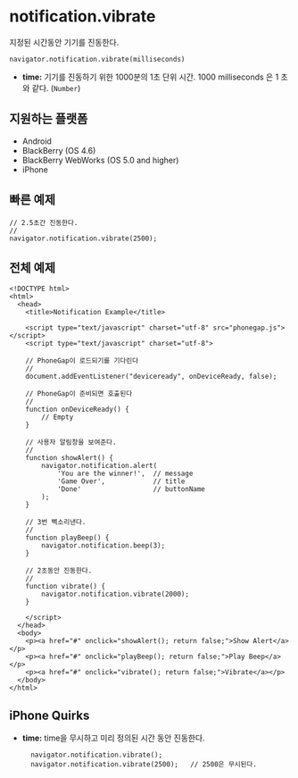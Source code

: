notification.vibrate
====================

지정된 시간동안 기기를 진동한다.

    navigator.notification.vibrate(milliseconds)

- __time:__ 기기를 진동하기 위한 1000분의 1초 단위 시간. 1000 milliseconds 은 1 초와 같다. (`Number`)

지원하는 플랫폼
-------------------

- Android
- BlackBerry (OS 4.6)
- BlackBerry WebWorks (OS 5.0 and higher)
- iPhone

빠른 예제
-------------

    // 2.5초간 진동한다.
    //
    navigator.notification.vibrate(2500);

전체 예제
------------
    
    <!DOCTYPE html>
    <html>
      <head>
        <title>Notification Example</title>

        <script type="text/javascript" charset="utf-8" src="phonegap.js"></script>
        <script type="text/javascript" charset="utf-8">

        // PhoneGap이 로드되기를 기다린다
        //
        document.addEventListener("deviceready", onDeviceReady, false);

        // PhoneGap이 준비되면 호출된다
        //
        function onDeviceReady() {
            // Empty
        }
    
        // 사용자 알림창을 보여준다.
        //
        function showAlert() {
		    navigator.notification.alert(
		        'You are the winner!',  // message
		        'Game Over',            // title
		        'Done'                  // buttonName
		    );
        }
    
        // 3번 삑소리낸다.
        //
        function playBeep() {
            navigator.notification.beep(3);
        }
    
        // 2초동안 진동한다.
        //
        function vibrate() {
            navigator.notification.vibrate(2000);
        }

        </script>
      </head>
      <body>
        <p><a href="#" onclick="showAlert(); return false;">Show Alert</a></p>
        <p><a href="#" onclick="playBeep(); return false;">Play Beep</a></p>
        <p><a href="#" onclick="vibrate(); return false;">Vibrate</a></p>
      </body>
    </html>

iPhone Quirks
-------------

- __time:__ time을 무시하고 미리 정의된 시간 동안 진동한다.

        navigator.notification.vibrate();
        navigator.notification.vibrate(2500);   // 2500은 무시된다.
